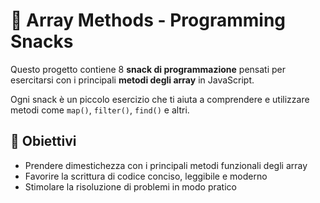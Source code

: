 # 🧩 Array Methods - Programming Snacks

Questo progetto contiene 8 **snack di programmazione** pensati per esercitarsi con i principali **metodi degli array** in JavaScript.

Ogni snack è un piccolo esercizio che ti aiuta a comprendere e utilizzare metodi come `map()`, `filter()`, `find()` e altri.

## 🧠 Obiettivi

- Prendere dimestichezza con i principali metodi funzionali degli array
- Favorire la scrittura di codice conciso, leggibile e moderno
- Stimolare la risoluzione di problemi in modo pratico


